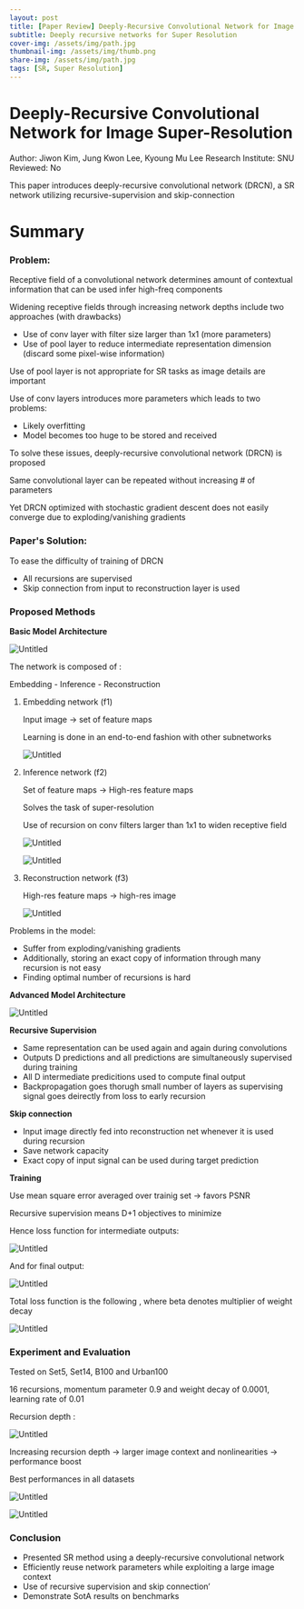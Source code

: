 ```yaml
---
layout: post
title: [Paper Review] Deeply-Recursive Convolutional Network for Image Super-Resolution
subtitle: Deeply recursive networks for Super Resolution
cover-img: /assets/img/path.jpg
thumbnail-img: /assets/img/thumb.png
share-img: /assets/img/path.jpg
tags: [SR, Super Resolution]
---
```


# Deeply-Recursive Convolutional Network for Image Super-Resolution

Author: Jiwon Kim, Jung Kwon Lee, Kyoung Mu Lee
Research Institute: SNU
Reviewed: No

This paper introduces deeply-recursive convolutional network (DRCN), a SR network utilizing recursive-supervision and skip-connection

# Summary

### Problem:

Receptive field of a convolutional network determines amount of contextual information that can be used infer high-freq components

Widening receptive fields through increasing network depths include two approaches (with drawbacks)

- Use of conv layer with filter size larger than 1x1 (more parameters)
- Use of pool layer to reduce intermediate representation dimension (discard some pixel-wise information)

Use of pool layer is not appropriate for SR tasks as image details are important

Use of conv layers introduces more parameters which leads to two problems:

- Likely overfitting
- Model becomes too huge to be stored and received

To solve these issues, deeply-recursive convolutional network (DRCN) is proposed

Same convolutional layer can be repeated without increasing # of parameters

Yet DRCN optimized with stochastic gradient descent does not easily converge due to exploding/vanishing gradients

### Paper's **Solution:**

To ease the difficulty of training of DRCN

- All recursions are supervised
- Skip connection from input to reconstruction layer is used

### Proposed Methods

**Basic Model Architecture**

![Untitled](2021-01-04-DRCNN/Untitled.png)

The network is composed of :

Embedding - Inference - Reconstruction

1. Embedding network (f1)
    
    Input image → set of feature maps
    
    Learning is done in an end-to-end fashion with other subnetworks
    
    ![Untitled](2021-01-04-DRCNN/Untitled1.png)

    
2. Inference network (f2)
    
    Set of feature maps → High-res feature maps
    
    Solves the task of super-resolution
    
    Use of recursion on conv filters larger than 1x1 to widen receptive field
    
    ![Untitled](2021-01-04-DRCNN/Untitled2.png)
    
    ![Untitled](2021-01-04-DRCNN/Untitled3.png)
    
3. Reconstruction network (f3)
    
    High-res feature maps → high-res image
    
    ![Untitled](2021-01-04-DRCNN/Untitled4.png)
    

Problems in the model:

- Suffer from exploding/vanishing gradients
- Additionally, storing an exact copy of information through many recursion is not easy
- Finding optimal number of recursions is hard

**Advanced Model Architecture**

![Untitled](2021-01-04-DRCNN/Untitled5.png)

**Recursive Supervision**

- Same representation can be used again and again during convolutions
- Outputs D predictions and all predictions are simultaneously supervised during training
- All D intermediate predicitions used to compute final output
- Backpropagation goes thorugh small number of layers as supervising signal goes deirectly from loss to early recursion

**Skip connection**

- Input image directly fed into reconstruction net whenever it is used during recursion
- Save network capacity
- Exact copy of input signal can be used during target prediction

**Training**

Use mean square error averaged over trainig set → favors PSNR

Recursive supervision means D+1 objectives to minimize

Hence loss function for intermediate outputs:

![Untitled](2021-01-04-DRCNN/Untitled6.png)

And for final output:

![Untitled](2021-01-04-DRCNN/Untitled7.png)

Total loss function is the following , where beta denotes multiplier of weight decay

![Untitled](2021-01-04-DRCNN/Untitled8.png)

### Experiment and Evaluation

Tested on Set5, Set14, B100 and Urban100

16 recursions, momentum parameter 0.9 and weight decay of 0.0001, learning rate of 0.01

Recursion depth :

![Untitled](2021-01-04-DRCNN/Untitled9.png)

Increasing recursion depth → larger image context and nonlinearities → performance boost

Best performances in all datasets

![Untitled](2021-01-04-DRCNN/Untitled10.png)

![Untitled](2021-01-04-DRCNN/Untitled11.png)

### Conclusion

- Presented SR method using a deeply-recursive convolutional network
- Efficiently reuse network parameters while exploiting a large image context
- Use of recursive supervision and skip connection’
- Demonstrate SotA results on benchmarks
